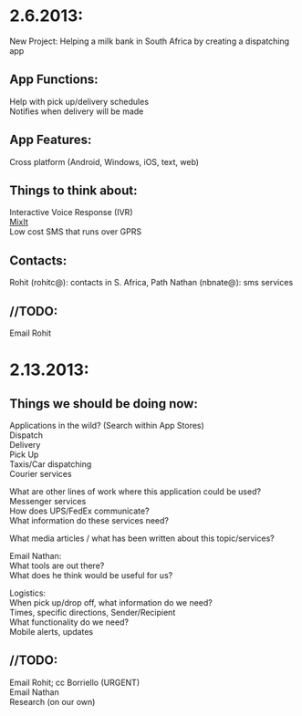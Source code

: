 # 2.6.2013:  

New Project: Helping a milk bank in South Africa by creating a dispatching app

## App Functions:  
Help with pick up/delivery schedules  
Notifies when delivery will be made  

## App Features:  
Cross platform (Android, Windows, iOS, text, web)

## Things to think about:  
Interactive Voice Response (IVR)  
[MixIt](http://site.mxit.com/pages/moola-country)  
Low cost SMS that runs over GPRS  

## Contacts:  
Rohit (rohitc@): contacts in S. Africa, Path
Nathan (nbnate@): sms services

## //TODO:  
Email Rohit


# 2.13.2013:  

## Things we should be doing now:  
Applications in the wild? (Search within App Stores)  
Dispatch  
Delivery  
Pick Up  
Taxis/Car dispatching  
Courier services  

What are other lines of work where this application could be used?  
Messenger services  
How does UPS/FedEx communicate?  
What information do these services need?  

What media articles / what has been written about this topic/services?  

Email Nathan:  
What tools are out there?  
What does he think would be useful for us?  

Logistics:  
When pick up/drop off, what information do we need?  
 Times, specific directions, Sender/Recipient  
What functionality do we need?  
 Mobile alerts, updates

## //TODO:  
Email Rohit; cc Borriello (URGENT)  
Email Nathan  
Research (on our own)  

